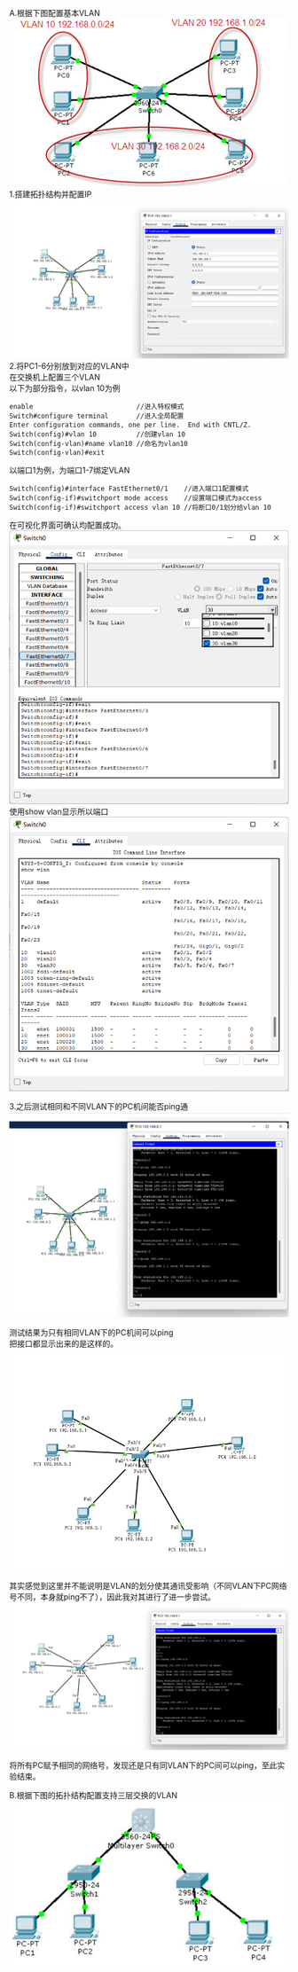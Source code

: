 A.根据下图配置基本VLAN  
![](./pics/test1.png)  
1.搭建拓扑结构并配置IP  
![](./pics/pic1-1.png)  
2.将PC1-6分别放到对应的VLAN中  
在交换机上配置三个VLAN  
以下为部分指令，以vlan 10为例  
```
enable                          //进入特权模式
Switch#configure terminal       //进入全局配置
Enter configuration commands, one per line.  End with CNTL/Z.
Switch(config)#vlan 10          //创建vlan 10
Switch(config-vlan)#name vlan10 //命名为vlan10
Switch(config-vlan)#exit
```
以端口1为例，为端口1-7绑定VLAN  
```
Switch(config)#interface FastEthernet0/1    //进入端口1配置模式
Switch(config-if)#switchport mode access    //设置端口模式为access
Switch(config-if)#switchport access vlan 10 //将断口0/1划分给vlan 10
```
在可视化界面可确认均配置成功。  
![](./pics/pic1-2.png)  
使用show vlan显示所以端口  
![](./pics/pic1-3.png)  

3.之后测试相同和不同VLAN下的PC机间能否ping通  
![](./pics/pic1-4.png)  

测试结果为只有相同VLAN下的PC机间可以ping  
把接口都显示出来的是这样的。  
![](./pics/pic1-5.png)  

其实感觉到这里并不能说明是VLAN的划分使其通讯受影响（不同VLAN下PC网络号不同，本身就ping不了），因此我对其进行了进一步尝试。  
![](./pics/pic1-6.png)  

将所有PC赋予相同的网络号，发现还是只有同VLAN下的PC间可以ping，至此实验结束。  


B.根据下图的拓扑结构配置支持三层交换的VLAN  
![](./pics/test2.png)  
